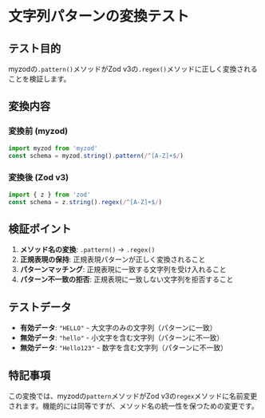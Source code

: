 # 文字列パターンの変換テスト

## テスト目的

myzodの`.pattern()`メソッドがZod v3の`.regex()`メソッドに正しく変換されることを検証します。

## 変換内容

### 変換前 (myzod)
```typescript
import myzod from 'myzod'
const schema = myzod.string().pattern(/^[A-Z]+$/)
```

### 変換後 (Zod v3)
```typescript
import { z } from 'zod'
const schema = z.string().regex(/^[A-Z]+$/)
```

## 検証ポイント

1. **メソッド名の変換**: `.pattern()` → `.regex()`
2. **正規表現の保持**: 正規表現パターンが正しく変換されること
3. **パターンマッチング**: 正規表現に一致する文字列を受け入れること
4. **パターン不一致の拒否**: 正規表現に一致しない文字列を拒否すること

## テストデータ

- **有効データ**: `"HELLO"` - 大文字のみの文字列（パターンに一致）
- **無効データ**: `"hello"` - 小文字を含む文字列（パターンに不一致）
- **無効データ**: `"Hello123"` - 数字を含む文字列（パターンに不一致）

## 特記事項

この変換では、myzodの`pattern`メソッドがZod v3の`regex`メソッドに名前変更されます。機能的には同等ですが、メソッド名の統一性を保つための変更です。